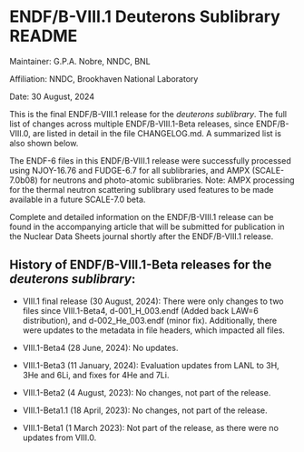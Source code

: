 ENDF/B-VIII.1 Deuterons Sublibrary README
==============================================================================

Maintainer: G.P.A. Nobre, NNDC, BNL

Affiliation: NNDC, Brookhaven National Laboratory

Date: 30 August, 2024


This is the final ENDF/B-VIII.1 release for the *deuterons sublibrary*. The full list of changes across multiple ENDF/B-VIII.1-Beta releases, since ENDF/B-VIII.0, are listed in detail in the file CHANGELOG.md. A summarized list is also shown below.

The ENDF-6 files in this ENDF/B-VIII.1 release were successfully processed using NJOY-16.76 and FUDGE-6.7 for all sublibraries, and AMPX (SCALE-7.0b08) for neutrons and photo-atomic sublibraries.  Note: AMPX processing for the thermal neutron scattering sublibrary used features to be made available in a future SCALE-7.0 beta.

Complete and detailed information on the ENDF/B-VIII.1 release can be found in the accompanying article that will be submitted for publication in the Nuclear Data Sheets journal shortly after the ENDF/B-VIII.1 release.




History of ENDF/B-VIII.1-Beta releases for the *deuterons sublibrary*:
----

* VIII.1 final release (30 August, 2024): There were only changes to two files since VIII.1-Beta4, d-001_H_003.endf (Added back LAW=6 distribution), and d-002_He_003.endf (minor fix). Additionally, there were updates to the  metadata in file headers, which impacted all files.


* VIII.1-Beta4 (28 June, 2024): No updates.

* VIII.1-Beta3 (11 January, 2024): Evaluation updates from LANL to 3H, 3He and 6Li, and fixes for 4He and 7Li.

* VIII.1-Beta2 (4 August, 2023): No changes, not part of the release.

* VIII.1-Beta1.1 (18 April, 2023): No changes, not part of the release.

* VIII.1-Beta1 (1 March 2023): Not part of the release, as there were no updates from VIII.0.









